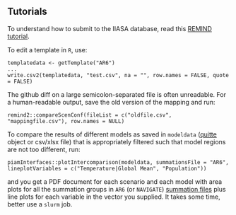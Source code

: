 
## Tutorials

To understand how to submit to the IIASA database, read this [REMIND tutorial](https://github.com/remindmodel/remind/blob/develop/tutorials/13_Submit_to_IIASA_database.md).

To edit a template in `R`, use:
```
templatedata <- getTemplate("AR6")
...
write.csv2(templatedata, "test.csv", na = "", row.names = FALSE, quote = FALSE)
```

The github diff on a large semicolon-separated file is often unreadable.
For a human-readable output, save the old version of the mapping and run:
```
remind2::compareScenConf(fileList = c("oldfile.csv", "mappingfile.csv"), row.names = NULL)
```

To compare the results of different models as saved in `modeldata` ([quitte](https://github.com/pik-piam/quitte/) object or csv/xlsx file) that is appropriately filtered such that model regions are not too different, run:
```
piamInterfaces::plotIntercomparison(modeldata, summationsFile = "AR6", lineplotVariables = c("Temperature|Global Mean", "Population"))
```
and you get a PDF document for each scenario and each model with area plots for all the summation groups in `AR6` (or `NAVIGATE`) [summation files](https://github.com/pik-piam/piamInterfaces/tree/master/inst/summations) plus line plots for each variable in the vector you supplied. It takes some time, better use a `slurm` job.
